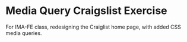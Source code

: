 # Media Query Craigslist Exercise
 For IMA-FE class, redesigning the Craiglist home page, with added CSS media queries.
